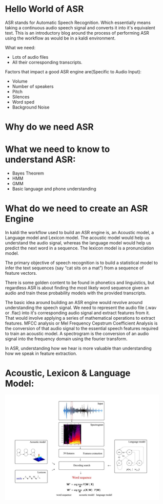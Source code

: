 # Hello World of ASR

ASR stands for Automatic Speech Recognition. Which essentially means taking a continuous audio speech signal
and converts it into it's equivalent text. This is an introductory blog around the process of performing ASR
using the workflow as would be in a kaldi environment.

What we need:

* Lots of audio files
* All their corresponding transcripts.

Factors that impact a good ASR engine are(Specific to Audio Input):

* Volume
* Number of speakers
* Pitch
* Silences
* Word sped
* Background Noise

# Why do we need ASR

# What we need to know to understand ASR:

* Bayes Theorem
* HMM
* GMM
* Basic language and phone understanding


# What do we need to create an ASR Engine 

In kaldi the workflow used to build an ASR engine is, an Acoustic model, a Language model and Lexicon model.
The acoustic model would help us understand the audio signal, whereas the language model would help us predict the
next word in a sequence. The lexicon model is a pronunciation model.

The primary objective of speech recognition is to build a statistical model to infer the text sequences 
(say “cat sits on a mat”) from a sequence of feature vectors.

There is some golden content to be found in phonetics and linguistics, but regardless ASR is about finding the most 
likely word sequence given an audio and train these probability models with the provided transcripts.

The basic idea around building an ASR engine would revolve around understanding the speech signal. We need to 
represent the audio file (.wav or .flac) into it's corresponding audio signal and extract features from it. That
would involve applying a series of mathematical operations to extract features. MFCC analysis or Mel Frequency Cepstrum 
Coefficient Analysis is the conversion of that audio signal to the essential speech features required to train an 
acoustic model. A spectrogram is the conversion of an audio signal into the frequency domain using the fourier transform. 

In ASR, understanding how we hear is more valuable than understanding how we speak in feature extraction.

# Acoustic, Lexicon & Language Model:

![ASR](resources/ASR.JPG "ASR")



